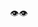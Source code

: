<p align="center">
    👁️👁️
</p>

<!---
nvkgbr/nvkgbr is a ✨ special ✨ repository because its `README.md` (this file) appears on your GitHub profile.
You can click the Preview link to take a look at your changes.
--->
